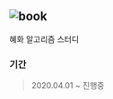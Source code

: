 ## ![book](https://user-images.githubusercontent.com/46267635/79640423-81402e80-81cc-11ea-9ea2-a14f660451d9.png)
혜화 알고리즘 스터디
### 기간
> 2020.04.01 ~ 진행중
